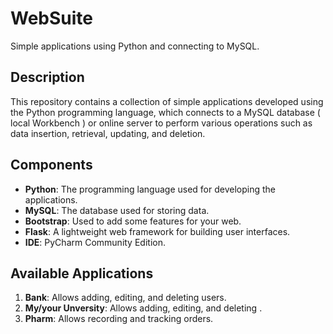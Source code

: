 # WebSuite

Simple applications using Python and connecting to MySQL.

## Description
This repository contains a collection of simple applications developed using the Python programming language, which connects to a MySQL database ( local Workbench ) or online server to perform various operations such as data insertion, retrieval, updating, and deletion.

## Components
- **Python**: The programming language used for developing the applications.
- **MySQL**: The database used for storing data.
- **Bootstrap**: Used to add some features for your web.
- **Flask**: A lightweight web framework for building user interfaces.
- **IDE**: PyCharm Community Edition.

## Available Applications
1. **Bank**: Allows adding, editing, and deleting users.
2. **My/your Unversity**: Allows adding, editing, and deleting .
3. **Pharm**: Allows recording and tracking orders.

